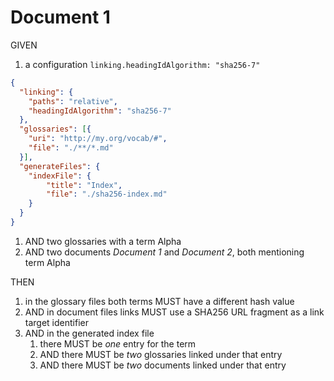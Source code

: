 # Document 1

GIVEN

1.  a configuration `linking.headingIdAlgorithm: "sha256-7"`

  ~~~json
  {
    "linking": {
      "paths": "relative",
      "headingIdAlgorithm": "sha256-7"
    },
    "glossaries": [{
      "uri": "http://my.org/vocab/#",
      "file": "./**/*.md"
    }],
    "generateFiles": {
      "indexFile": {
          "title": "Index",
          "file": "./sha256-index.md"
      }
    }
  }
  ~~~

1. AND two glossaries with a term Alpha
1. AND two documents *Document 1* and *Document 2*, both mentioning term Alpha

THEN

1. in the glossary files both terms MUST have a different hash value
1. AND in document files links MUST use a SHA256 URL fragment as a link target identifier
1. AND in the generated index file
   1. there MUST be *one* entry for the term
   1. AND there MUST be *two* glossaries linked under that entry
   1. AND there MUST be *two* documents linked under that entry
